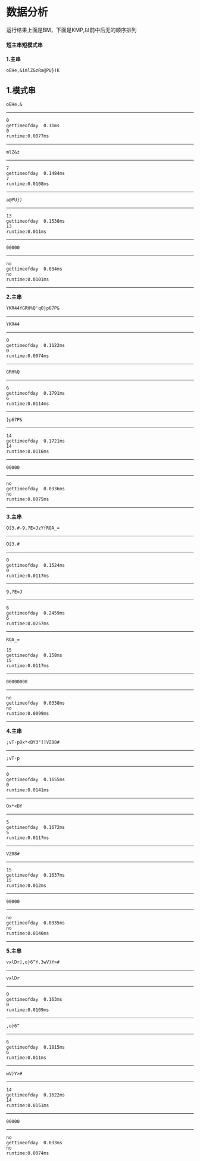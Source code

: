 # 数据分析
运行结果上面是BM，下面是KMP,以前中后无的顺序排列
#### 短主串短模式串
**1.主串**
```
oEHe,&imlZ&zRa@PU})K
```
**1.模式串**
---
```
oEHe,&
```
---
```
0
gettimeofday  0.11ms
0
runtime:0.0077ms
```
---
```
mlZ&z
```
---
```
7
gettimeofday  0.1484ms
7
runtime:0.0108ms
```
---
```
a@PU})
```
---
```
13
gettimeofday  0.1538ms
13
runtime:0.011ms
```
---
```
00000
```
---
```
no
gettimeofday  0.034ms
no
runtime:0.0101ms
```
---
**2.主串**
```
YKR44YGRH%Q'qO}p67P&
```
---
```
YKR44
```
---
```
0
gettimeofday  0.1122ms
0
runtime:0.0074ms
```
---
```
GRH%Q
```
---
```
6
gettimeofday  0.1791ms
6
runtime:0.0114ms
```
---
```
}p67P&
```
---
```
14
gettimeofday  0.1721ms
14
runtime:0.0116ms
```
---
```
00000
```
---
```
no
gettimeofday  0.0336ms
no
runtime:0.0075ms
```
---
**3.主串**
```
O[3.#-9,?E=JzYfROA_=
```
---
```
O[3.#
```
---
```
0
gettimeofday  0.1524ms
0
runtime:0.0117ms
```
---
```
9,?E=J
```
---
```
6
gettimeofday  0.2459ms
6
runtime:0.0257ms
```
---
```
ROA_=
```
```
15
gettimeofday  0.158ms
15
runtime:0.0117ms
```
---
```
00000000
```
---
```
no
gettimeofday  0.0338ms
no
runtime:0.0099ms
```
---
**4.主串**
```
;vT-pOx*<BY3"]]VZ08#
```
---
```
;vT-p
```
---
```
0
gettimeofday  0.1655ms
0
runtime:0.0141ms
```
---
```
Ox*<BY
```
---
```
5
gettimeofday  0.1672ms
5
runtime:0.0117ms
```
---
```
VZ08#
```
---
```
15
gettimeofday  0.1637ms
15
runtime:0.012ms
```
---
```
00000
```
---
```
no
gettimeofday  0.0335ms
no
runtime:0.0146ms
```
---
**5.主串**
```
vxlDr],o}6^Y.3wV)Y>#
```
---
```
vxlDr
```
---
```
0
gettimeofday  0.163ms
0
runtime:0.0109ms
```
---
```
,o}6^
```
---
```
6
gettimeofday  0.1815ms
6
runtime:0.011ms
```
---
```
wV)Y>#
```
---
```
14
gettimeofday  0.1622ms
14
runtime:0.0151ms
```
---
```
00000
```
---
```
no
gettimeofday  0.033ms
no
runtime:0.0074ms

```
